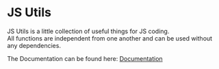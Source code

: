 # JS Utils
JS Utils is a little collection of useful things for JS coding.  
All functions are independent from one another and can be used without any dependencies.

The Documentation can be found here: [Documentation](https://github.com/Zerthox/JS-Utils/wiki/Documentation)
